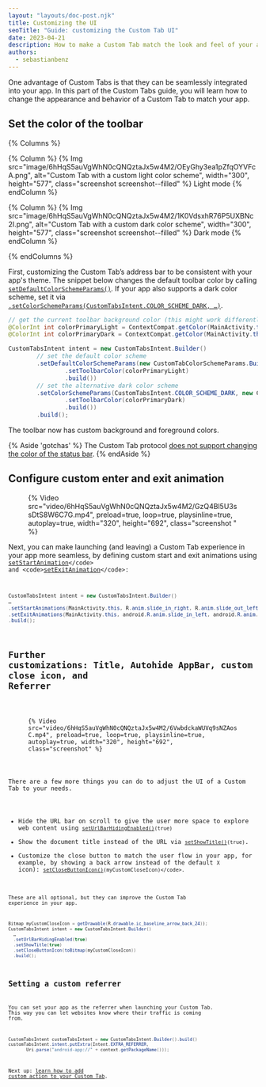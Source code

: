 ```yaml
---
layout: "layouts/doc-post.njk"
title: Customizing the UI
seoTitle: "Guide: customizing the Custom Tab UI"
date: 2023-04-21
description: How to make a Custom Tab match the look and feel of your app.
authors:
  - sebastianbenz
---
```

<style>
video {
  max-width: 320px;
}
</style>

One advantage of Custom Tabs is that they can be seamlessly integrated into your app. In this part of the Custom Tabs guide, you will learn how to change the appearance and behavior of a Custom Tab to match your app.

## Set the color of the toolbar

{% Columns %}

{% Column %}
{% Img src="image/6hHqS5auVgWhN0cQNQztaJx5w4M2/OEyGhy3ea1pZfqOYVFcA.png", alt="Custom Tab with a custom light color scheme", width="300", height="577", class="screenshot screenshot--filled" %}
Light mode
{% endColumn %}

{% Column %}
{% Img src="image/6hHqS5auVgWhN0cQNQztaJx5w4M2/1K0VdsxhR76P5UXBNc2I.png", alt="Custom Tab with a custom dark color scheme", width="300", height="577", class="screenshot screenshot--filled" %}
Dark mode
{% endColumn %}

{% endColumns %}

First, customizing the Custom Tab’s address bar to be consistent with your app's theme. The snippet below changes the default toolbar color by calling [`setDefaultColorSchemeParams()`](https://developer.android.com/reference/androidx/browser/customtabs/CustomTabsIntent.Builder?cmdf=setDefaultColorSchemeParams%20custom%20tabs#setDefaultColorSchemeParams(androidx.browser.customtabs.CustomTabColorSchemeParams)). If your app also supports a dark color scheme, set it via [`.setColorSchemeParams(CustomTabsIntent.COLOR_SCHEME_DARK, …)`](https://developer.android.com/reference/androidx/browser/customtabs/CustomTabsIntent.Builder#setColorSchemeParams(int,androidx.browser.customtabs.CustomTabColorSchemeParams)).

```java
// get the current toolbar background color (this might work differently in your app)
@ColorInt int colorPrimaryLight = ContextCompat.getColor(MainActivity.this, R.color.md_theme_light_primary);
@ColorInt int colorPrimaryDark = ContextCompat.getColor(MainActivity.this, R.color.md_theme_dark_primary);

CustomTabsIntent intent = new CustomTabsIntent.Builder()
        // set the default color scheme
        .setDefaultColorSchemeParams(new CustomTabColorSchemeParams.Builder()
                .setToolbarColor(colorPrimaryLight)
                .build())
        // set the alternative dark color scheme
        .setColorSchemeParams(CustomTabsIntent.COLOR_SCHEME_DARK, new CustomTabColorSchemeParams.Builder()
                .setToolbarColor(colorPrimaryDark)
                .build())
        .build();
```

The toolbar now has custom background and foreground colors.

{% Aside 'gotchas' %}
The Custom Tab protocol [does not support changing the color of the status bar](https://b.corp.google.com/issues/37083468).
{% endAside %}

## Configure custom enter and exit animation

<figure>
{% Video src="video/6hHqS5auVgWhN0cQNQztaJx5w4M2/GzQ4Bl5U3ssDtS8W6C7G.mp4", preload=true, loop=true, playsinline=true, autoplay=true, width="320", height="692", class="screenshot " %}
</figure>

Next, you can make launching (and leaving) a Custom Tab experience in your app more seamless, by defining custom start and exit animations using <code>[setStartAnimation](https://developer.android.com/reference/androidx/browser/customtabs/CustomTabsIntent.Builder#setStartAnimations(android.content.Context,int,int))</code> and <code>[setExitAnimation](https://developer.android.com/reference/androidx/browser/customtabs/CustomTabsIntent.Builder#setExitAnimations(android.content.Context,int,int))</code>:

```java
CustomTabsIntent intent = new CustomTabsIntent.Builder()
…
.setStartAnimations(MainActivity.this, R.anim.slide_in_right, R.anim.slide_out_left)
.setExitAnimations(MainActivity.this, android.R.anim.slide_in_left, android.R.anim.slide_out_right)
.build();
```

## Further customizations: Title, Autohide AppBar, custom close icon, and Referrer

<figure>
{% Video src="video/6hHqS5auVgWhN0cQNQztaJx5w4M2/6VwbdckaWUVq9sNZAosC.mp4", preload=true, loop=true, playsinline=true, autoplay=true, width="320", height="692", class="screenshot" %}
</figure>

There are a few more things you can do to adjust the UI of a Custom Tab to your needs.

* Hide the URL bar on scroll to give the user more space to explore web content using <code>[setUrlBarHidingEnabled()](https://developer.android.com/reference/androidx/browser/customtabs/CustomTabsIntent.Builder#setUrlBarHidingEnabled(boolean))(true)</code>
* Show the document title instead of the URL via <code>[setShowTitle()](https://developer.android.com/reference/androidx/browser/customtabs/CustomTabsIntent.Builder#setShowTitle(boolean))(true)</code>.
* Customize the close button to match the user flow in your app, for example, by showing a back arrow instead of the default <code>X</code> icon):   <code>[setCloseButtonIcon()](https://developer.android.com/reference/androidx/browser/customtabs/CustomTabsIntent.Builder#setCloseButtonIcon(android.graphics.Bitmap))(myCustomCloseIcon)</code>.

These are all optional, but they can improve the Custom Tab experience in your app.

```java
Bitmap myCustomCloseIcon = getDrawable(R.drawable.ic_baseline_arrow_back_24));
CustomTabsIntent intent = new CustomTabsIntent.Builder()
  …
  .setUrlBarHidingEnabled(true)
  .setShowTitle(true)
  .setCloseButtonIcon(toBitmap(myCustomCloseIcon))
  .build();
```

## Setting a custom referrer

You can set your app as the referrer when launching your Custom Tab. This way you can let websites know where their traffic is coming from.

```java
CustomTabsIntent customTabsIntent = new CustomTabsIntent.Builder().build()
customTabsIntent.intent.putExtra(Intent.EXTRA_REFERRER,
       Uri.parse("android-app://" + context.getPackageName()));
```

Next up: [learn how to add custom action to your Custom Tab](/docs/android/custom-tabs/guide-interactivity/).
